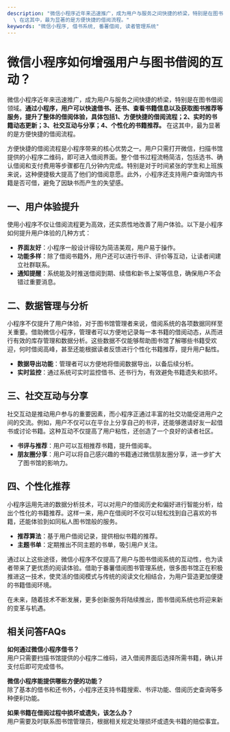 ```yaml
---
description: "微信小程序近年来迅速推广，成为用户与服务之间快捷的桥梁，特别是在图书借阅领域。**通过小程序，用户可以快速借书、还书、查看书籍信息以及获取图书推荐等服务，提升了整体的借阅体验，具体包括1、方便快捷的借阅流程；2、实时的书籍动态更新；3、社交互动与分享；4、个性化的书籍推荐。**\
  \ 在这其中，最为显著的是方便快捷的借阅流程。"
keywords: "微信小程序, 借书系统, 番薯借阅, 读者管理系统"
---
```

# 微信小程序如何增强用户与图书借阅的互动？

微信小程序近年来迅速推广，成为用户与服务之间快捷的桥梁，特别是在图书借阅领域。**通过小程序，用户可以快速借书、还书、查看书籍信息以及获取图书推荐等服务，提升了整体的借阅体验，具体包括1、方便快捷的借阅流程；2、实时的书籍动态更新；3、社交互动与分享；4、个性化的书籍推荐。** 在这其中，最为显著的是方便快捷的借阅流程。

方便快捷的借阅流程是小程序带来的核心优势之一。用户只需打开微信，扫描书馆提供的小程序二维码，即可进入借阅界面。整个借书过程流畅简洁，包括选书、确认借阅和支付费用等步骤都在几分钟内完成。特别是对于时间紧张的学生和上班族来说，这种便捷极大提高了他们的借阅意愿。此外，小程序还支持用户查询馆内书籍是否可借，避免了因缺书而产生的失望感。

## **一、用户体验提升**

使用小程序不仅让借阅流程更为高效，还实质性地改善了用户体验。以下是小程序如何提升用户体验的几种方式：

- **界面友好**：小程序一般设计得较为简洁美观，用户易于操作。
- **功能多样**：除了借阅书籍外，用户还可以进行书评、评价等互动，让读者间建立社群联系。
- **通知提醒**：系统能及时推送借阅到期、续借和新书上架等信息，确保用户不会错过重要消息。

## **二、数据管理与分析**

小程序不仅提升了用户体验，对于图书馆管理者来说，借阅系统的各项数据同样至关重要。借助微信小程序，管理者可以方便地记录每一本书籍的借阅动态，从而进行有效的库存管理和数据分析。这些数据不仅能够帮助图书馆了解哪些书籍受欢迎，何时借阅高峰，甚至还能根据读者反馈进行个性化书籍推荐，提升用户黏性。

- **数据导出功能**：管理者可以方便地将借阅数据导出，以备后续分析。
- **实时监控**：通过系统可实时监控借书、还书行为，有效避免书籍遗失和损坏。

## **三、社交互动与分享**

社交互动是推动用户参与的重要因素，而小程序正通过丰富的社交功能促进用户之间的交流。例如，用户不仅可以在平台上分享自己的书评，还能够邀请好友一起借书或讨论书籍。这种互动不仅提高了用户粘性，还创造了一个良好的读者社区。

- **书评与推荐**：用户可以互相推荐书籍，提升借阅率。
- **朋友圈分享**：用户可以将自己感兴趣的书籍通过微信朋友圈分享，进一步扩大了图书馆的影响力。

## **四、个性化推荐**

小程序运用先进的数据分析技术，可以对用户的借阅历史和偏好进行智能分析，给出个性化的书籍推荐。这样一来，用户在借阅时不仅可以轻松找到自己喜欢的书籍，还能体验到如同私人图书馆般的服务。

- **推荐算法**：基于用户借阅记录，提供相似书籍的推荐。
- **主题书单**：定期推出不同主题的书单，吸引用户关注。

通过以上这些途径，微信小程序不仅提高了用户与图书借阅系统的互动性，也为读者带来了更优质的阅读体验。借助于番薯借阅图书管理系统，很多图书馆正在积极推进这一技术，使灵活的借阅模式与传统的阅读文化相结合，为用户营造更加便捷的书籍借阅环境。

在未来，随着技术不断发展，更多创新服务将陆续推出，图书借阅系统也将迎来新的变革与机遇。

## 相关问答FAQs

**如何通过微信小程序借书？**  
用户只需要扫描书馆提供的小程序二维码，进入借阅界面后选择所需书籍，确认并支付后即可完成借书。

**微信小程序能提供哪些方便的功能？**  
除了基本的借书和还书外，小程序还支持书籍搜索、书评功能、借阅历史查询等多种便利功能。

**如果书籍在借阅过程中损坏或遗失，该怎么办？**  
用户需要及时联系图书馆管理员，根据相关规定处理损坏或遗失书籍的赔偿事宜。
